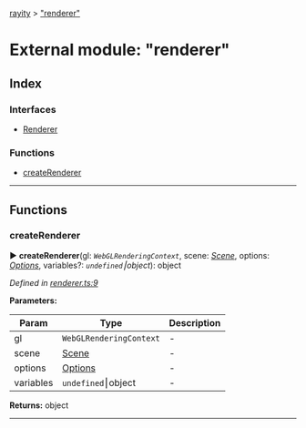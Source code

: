 [rayity](../README.md) > ["renderer"](../modules/_renderer_.md)



# External module: "renderer"

## Index

### Interfaces

* [Renderer](../interfaces/_renderer_.renderer.md)


### Functions

* [createRenderer](_renderer_.md#createrenderer)



---
## Functions
<a id="createrenderer"></a>

###  createRenderer

► **createRenderer**(gl: *`WebGLRenderingContext`*, scene: *[Scene](../interfaces/_scene_.scene.md)*, options: *[Options](../interfaces/_options_.options.md)*, variables?: *`undefined`⎮object*): object




*Defined in [renderer.ts:9](https://github.com/gribbet/rayity/blob/340dc71/src/renderer.ts#L9)*



**Parameters:**

| Param | Type | Description |
| ------ | ------ | ------ |
| gl | `WebGLRenderingContext`   |  - |
| scene | [Scene](../interfaces/_scene_.scene.md)   |  - |
| options | [Options](../interfaces/_options_.options.md)   |  - |
| variables | `undefined`⎮object   |  - |





**Returns:** object





___



